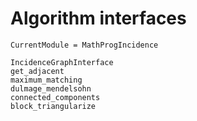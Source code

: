# Algorithm interfaces

```@meta
CurrentModule = MathProgIncidence
```

```@docs
IncidenceGraphInterface
get_adjacent
maximum_matching
dulmage_mendelsohn
connected_components
block_triangularize
```

